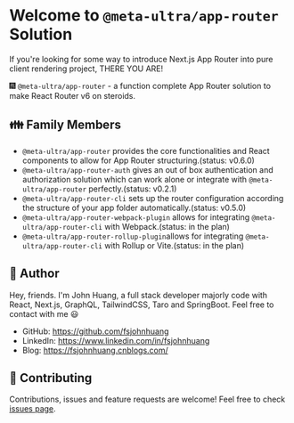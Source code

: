# Welcome to `@meta-ultra/app-router` Solution

If you're looking for some way to introduce Next.js App Router into pure client rendering project, THERE YOU ARE!

🎆 `@meta-ultra/app-router` - a function complete App Router solution to make React Router v6 on steroids.

## 👪 Family Members

- `@meta-ultra/app-router` provides the core functionalities and React components to allow for App Router structuring.(status: v0.6.0)
- `@meta-ultra/app-router-auth` gives an out of box authentication and authorization solution which can work alone or integrate with `@meta-ultra/app-router` perfectly.(status: v0.2.1)
- `@meta-ultra/app-router-cli` sets up the router configuration according the structure of your app folder automatically.(status: v0.5.0)
- `@meta-ultra/app-router-webpack-plugin` allows for integrating `@meta-ultra/app-router-cli` with Webpack.(status: in the plan)
- `@meta-ultra/app-router-rollup-plugin`allows for integrating `@meta-ultra/app-router-cli` with Rollup or Vite.(status: in the plan)

## 👶 Author

Hey, friends. I'm John Huang, a full stack developer majorly code with React, Next.js, GraphQL, TailwindCSS, Taro and SpringBoot. Feel free to contact with me 😃

- GitHub: <https://github.com/fsjohnhuang>
- LinkedIn: <https://www.linkedin.com/in/fsjohnhuang>
- Blog: <https://fsjohnhuang.cnblogs.com/>

## 🤝 Contributing

Contributions, issues and feature requests are welcome!
Feel free to check [issues page](https://github.com/meta-ultra/app-router/issues).
